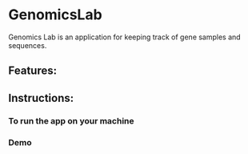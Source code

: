 # GenomicsLab
Genomics Lab is an application for keeping track of gene samples and sequences.

## Features:


## Instructions:
### To run the app on your machine


### Demo


